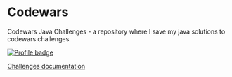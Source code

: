 # Codewars
Codewars Java Challenges -  a repository where I save my java solutions to codewars challenges.

[![Profile badge](https://www.codewars.com/users/Roomka/badges/large)](https://www.codewars.com/users/Roomka)

[Challenges documentation](https://roomka.github.io/codewars/)

